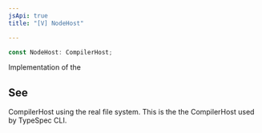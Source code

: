 ```yaml
---
jsApi: true
title: "[V] NodeHost"

---
```

```ts
const NodeHost: CompilerHost;
```

Implementation of the

## See

CompilerHost using the real file system.
This is the the CompilerHost used by TypeSpec CLI.
